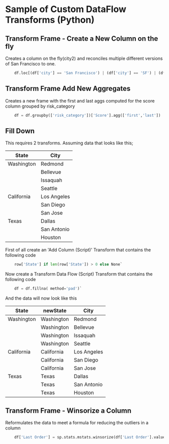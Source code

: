 # Sample of Custom DataFlow Transforms (Python) #

## Transform Frame - Create a New Column on the fly ##
Creates a column on the fly(city2) and reconciles multiple different versions of San Francisco to one.
```python
    df.loc[(df['city'] == 'San Francisco') | (df['city'] == 'SF') | (df['city'] == 'S.F.') | (df['city'] == 'SAN FRANCISCO'), 'city2'] = 'San Francisco'
```

## Transform Frame Add New Aggregates ##
Creates a new frame with the first and last aggs computed for the score column grouped by risk_category
```python
    df = df.groupby(['risk_category'])['Score'].agg(['first','last'])
```
## Fill Down
This requires 2 transforms.
Assuming data that looks like this;


|State         |City       |
|--------------|-----------|
|Washington    |Redmond    |
|              |Bellevue   |
|              |Issaquah   |
|              |Seattle    |
|California    |Los Angeles|
|              |San Diego  |
|              |San Jose   |
|Texas         |Dallas     |
|              |San Antonio|
|              |Houston    |

First of all create an 'Add Column (Script)' Transform that contains the following code
```python
    row['State'] if len(row['State']) > 0 else None`
```
Now create a Transform Data Flow (Script) Transform that contains the following code
```python
    df = df.fillna( method='pad')`
```

And the data will now look like this

|State         |newState         |City       |
|--------------|--------------|-----------|
|Washington    |Washington    |Redmond    |
|              |Washington    |Bellevue   |
|              |Washington    |Issaquah   |
|              |Washington    |Seattle    |
|California    |California    |Los Angeles|
|              |California    |San Diego  |
|              |California    |San Jose   |
|Texas         |Texas         |Dallas     |
|              |Texas         |San Antonio|
|              |Texas         |Houston    |

## Transform Frame - Winsorize a Column
Reformulates the data to meet a formula for reducing the outliers in a column
```python
    df['Last Order'] = sp.stats.mstats.winsorize(df['Last Order'].values, limits=0.4)
```